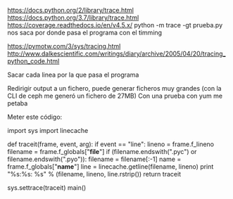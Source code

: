 https://docs.python.org/2/library/trace.html
https://docs.python.org/3.7/library/trace.html
https://coverage.readthedocs.io/en/v4.5.x/
python -m trace -gt prueba.py
  nos saca por donde pasa el programa con el timming


https://pymotw.com/3/sys/tracing.html
http://www.dalkescientific.com/writings/diary/archive/2005/04/20/tracing_python_code.html

Sacar cada linea por la que pasa el programa

Redirigir output a un fichero, puede generar ficheros muy grandes (con la CLI de ceph me generó un fichero de 27MB)
Con una prueba con yum me petaba

Meter este código:

import sys
import linecache

def traceit(frame, event, arg):
    if event == "line":
        lineno = frame.f_lineno
        filename = frame.f_globals["__file__"]
        if (filename.endswith(".pyc") or
            filename.endswith(".pyo")):
            filename = filename[:-1]
        name = frame.f_globals["__name__"]
        line = linecache.getline(filename, lineno)
        print "%s:%s: %s" % (filename, lineno, line.rstrip())
    return traceit

sys.settrace(traceit)
main()
